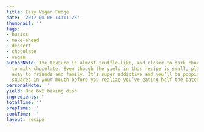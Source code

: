 ```yaml
---
title: Easy Vegan Fudge
date: '2017-01-06 14:11:25'
thumbnail: ''
tags:
- basics
- make-ahead
- dessert
- chocolate
- vegan
authorNote: The texture is almost truffle-like, and closer to dark chocolate than
  to milk chocolate. Even though the yield in this recipe is small, plan to give some
  away to friends and family. It’s super addictive and you’ll be popping those fudge
  squares in your mouth before you realize you’ve eating half the batch.
personalNote: ''
yield: One 6x6 baking dish
ingredients: ''
totalTime: ''
prepTime: ''
cookTime: ''
layout: recipe
---
```

